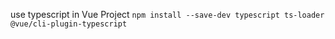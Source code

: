 use typescript in Vue Project `npm install --save-dev typescript ts-loader @vue/cli-plugin-typescript
`